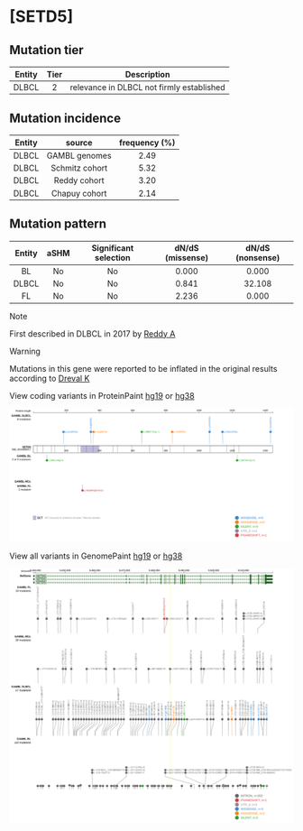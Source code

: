# [SETD5]

## Mutation tier

|Entity|Tier|Description                              |
|:------:|:----:|-----------------------------------------|
|DLBCL |2   |relevance in DLBCL not firmly established|
## Mutation incidence

|Entity|source        |frequency (%)|
|:------:|:--------------:|:-------------:|
|DLBCL |GAMBL genomes |2.49         |
|DLBCL |Schmitz cohort|5.32         |
|DLBCL |Reddy cohort  |3.20         |
|DLBCL |Chapuy cohort |2.14         |

## Mutation pattern

|Entity|aSHM|Significant selection|dN/dS (missense)|dN/dS (nonsense)|
|:------:|:----:|:---------------------:|:----------------:|:----------------:|
|BL    |No  |No                   |0.000           | 0.000          |
|DLBCL |No  |No                   |0.841           |32.108          |
|FL    |No  |No                   |2.236           | 0.000          |


> [!NOTE]
> First described in DLBCL in 2017 by [Reddy A](https://pubmed.ncbi.nlm.nih.gov/28985567)

> [!WARNING]
> Mutations in this gene were reported to be inflated in the original results according to [Dreval K](https://www.biorxiv.org/content/10.1101/2023.11.21.567983v1)


View coding variants in ProteinPaint [hg19](https://www.bcgsc.ca/downloads/morinlab/GAMBL/test/genes/SETD5_protein.html)  or [hg38](https://www.bcgsc.ca/downloads/morinlab/GAMBL/test/genes/SETD5_protein_hg38.html)

![image](images/proteinpaint/SETD5_NM_001080517.svg)

View all variants in GenomePaint [hg19](https://www.bcgsc.ca/downloads/morinlab/GAMBL/test/genes/SETD5.html)  or [hg38](https://www.bcgsc.ca/downloads/morinlab/GAMBL/test/genes/SETD5_hg38.html)

![image](images/proteinpaint/SETD5.svg)
